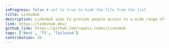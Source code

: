 ```yaml
---
inProgress: false # set to true to hide the file from the list
title: LinksHub
description: LinksHub aims to provide people access to a wide range of free resources and tools that they can use to learn and develop their tech skills...
link: https://linkshub.dev/
github_link: https://github.com/rupali-codes/LinksHub
tags: ['Next', 'TS', 'Tailwind']
contribution: 26
---
```

